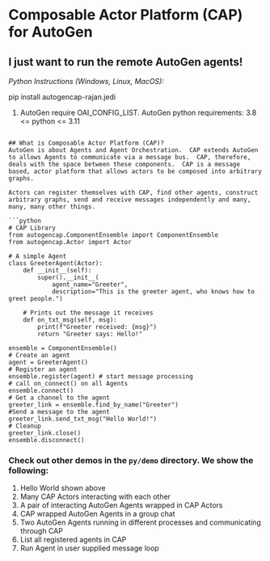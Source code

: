 # Composable Actor Platform (CAP) for AutoGen

## I just want to run the remote AutoGen agents!
*Python Instructions (Windows, Linux, MacOS):*

pip install autogencap-rajan.jedi

1) AutoGen require OAI_CONFIG_LIST.
   AutoGen python requirements: 3.8 <= python <= 3.11

```

## What is Composable Actor Platform (CAP)?
AutoGen is about Agents and Agent Orchestration.  CAP extends AutoGen to allows Agents to communicate via a message bus.  CAP, therefore, deals with the space between these components.  CAP is a message based, actor platform that allows actors to be composed into arbitrary graphs.

Actors can register themselves with CAP, find other agents, construct arbitrary graphs, send and receive messages independently and many, many, many other things.

```python
# CAP Library
from autogencap.ComponentEnsemble import ComponentEnsemble
from autogencap.Actor import Actor

# A simple Agent
class GreeterAgent(Actor):
    def __init__(self):
        super().__init__(
            agent_name="Greeter",
            description="This is the greeter agent, who knows how to greet people.")
    
    # Prints out the message it receives
    def on_txt_msg(self, msg):
        print(f"Greeter received: {msg}")
        return "Greeter says: Hello!"

ensemble = ComponentEnsemble()
# Create an agent
agent = GreeterAgent()
# Register an agent
ensemble.register(agent) # start message processing
# call on_connect() on all Agents
ensemble.connect()
# Get a channel to the agent
greeter_link = ensemble.find_by_name("Greeter")
#Send a message to the agent
greeter_link.send_txt_msg("Hello World!")
# Cleanup
greeter_link.close()
ensemble.disconnect()
```

### Check out other demos in the `py/demo` directory.  We show the following: ###
1) Hello World shown above
2) Many CAP Actors interacting with each other
3) A pair of interacting AutoGen Agents wrapped in CAP Actors
4) CAP wrapped AutoGen Agents in a group chat
5) Two AutoGen Agents running in different processes and communicating through CAP
6) List all registered agents in CAP
7) Run Agent in user supplied message loop
